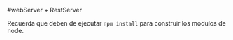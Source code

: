 #webServer + RestServer

Recuerda que deben de ejecutar ```npm install``` para construir los modulos de node.